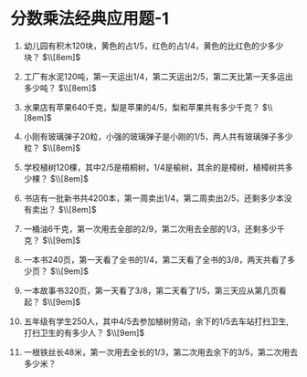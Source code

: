 # 分数乘法经典应用题-1

1. 幼儿园有积木120块，黄色的占1/5，红色的占1/4，黄色的比红色的少多少块？
$\\[8em]$

2. 工厂有水泥120吨，第一天运出1/4，第二天运出2/5，第二天比第一天多运出多少吨？
$\\[8em]$

3. 水果店有苹果640千克，梨是苹果的4/5，梨和苹果共有多少千克？
$\\[8em]$

4. 小刚有玻璃弹子20粒，小强的玻璃弹子是小刚的1/5，两人共有玻璃弹子多少粒？
$\\[8em]$

5. 学校植树120棵，其中2/5是梧桐树，1/4是榆树，其余的是樟树，植樟树共多少棵？
$\\[8em]$

6. 书店有一批新书共4200本，第一周卖出1/4，第二周卖出2/5，还剩多少本没有卖出？
$\\[8em]$

7. 一桶油6千克，第一次用去全部的2/9，第二次用去全部的1/3，还剩多少千克？
$\\[9em]$

8. 一本书240页，第一天看了全书的1/4，第二天看了全书的3/8，两天共看了多少页？
$\\[9em]$

9. 一本故事书320页，第一天看了3/8，第二天看了1/5，第三天应从第几页看起？
$\\[9em]$

10. 五年级有学生250人，其中4/5去参加植树劳动，余下的1/5去车站打扫卫生, 打扫卫生的有多少人？
$\\[9em]$

11. 一根铁丝长48米，第一次用去全长的1/3，第二次用去余下的3/5，第二次用去多少米？
